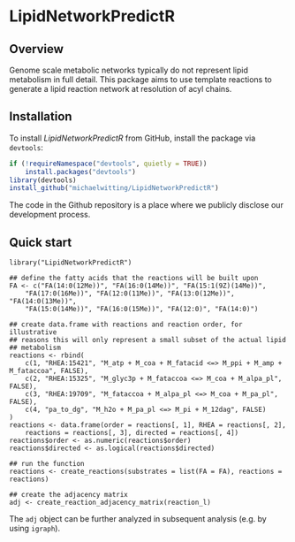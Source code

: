 # LipidNetworkPredictR

## Overview 

Genome scale metabolic networks typically do not represent lipid metabolism in 
full detail. This package aims to use template reactions to generate a lipid 
reaction network at resolution of acyl chains.

## Installation

To install _LipidNetworkPredictR_ from GitHub, install the package via `devtools`:
```r 
if (!requireNamespace("devtools", quietly = TRUE))
    install.packages("devtools")
library(devtools)
install_github("michaelwitting/LipidNetworkPredictR")
```

The code in the Github repository is a place where we publicly disclose our 
development process.

## Quick start

```{r}
library("LipidNetworkPredictR")

## define the fatty acids that the reactions will be built upon
FA <- c("FA(14:0(12Me))", "FA(16:0(14Me))", "FA(15:1(9Z)(14Me))",        
	"FA(17:0(16Me))", "FA(12:0(11Me))", "FA(13:0(12Me))", "FA(14:0(13Me))",
	"FA(15:0(14Me))", "FA(16:0(15Me))", "FA(12:0)", "FA(14:0)")

## create data.frame with reactions and reaction order, for illustrative
## reasons this will only represent a small subset of the actual lipid 
## metabolism
reactions <- rbind(
	c(1, "RHEA:15421", "M_atp + M_coa + M_fatacid <=> M_ppi + M_amp + M_fataccoa", FALSE),
	c(2, "RHEA:15325", "M_glyc3p + M_fataccoa <=> M_coa + M_alpa_pl", FALSE),
	c(3, "RHEA:19709", "M_fataccoa + M_alpa_pl <=> M_coa + M_pa_pl", FALSE),
	c(4, "pa_to_dg", "M_h2o + M_pa_pl <=> M_pi + M_12dag", FALSE)
)
reactions <- data.frame(order = reactions[, 1], RHEA = reactions[, 2],
	reactions = reactions[, 3], directed = reactions[, 4])
reactions$order <- as.numeric(reactions$order)
reactions$directed <- as.logical(reactions$directed)

## run the function
reactions <- create_reactions(substrates = list(FA = FA), reactions = reactions)

## create the adjacency matrix
adj <- create_reaction_adjacency_matrix(reaction_l)
```

The `adj` object can be further analyzed in subsequent analysis (e.g. by using `igraph`).